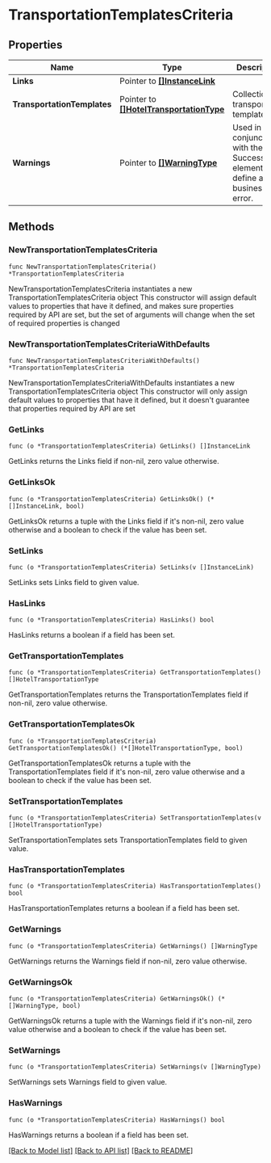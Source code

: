# TransportationTemplatesCriteria

## Properties

Name | Type | Description | Notes
------------ | ------------- | ------------- | -------------
**Links** | Pointer to [**[]InstanceLink**](InstanceLink.md) |  | [optional] 
**TransportationTemplates** | Pointer to [**[]HotelTransportationType**](HotelTransportationType.md) | Collection of transportation templates. | [optional] 
**Warnings** | Pointer to [**[]WarningType**](WarningType.md) | Used in conjunction with the Success element to define a business error. | [optional] 

## Methods

### NewTransportationTemplatesCriteria

`func NewTransportationTemplatesCriteria() *TransportationTemplatesCriteria`

NewTransportationTemplatesCriteria instantiates a new TransportationTemplatesCriteria object
This constructor will assign default values to properties that have it defined,
and makes sure properties required by API are set, but the set of arguments
will change when the set of required properties is changed

### NewTransportationTemplatesCriteriaWithDefaults

`func NewTransportationTemplatesCriteriaWithDefaults() *TransportationTemplatesCriteria`

NewTransportationTemplatesCriteriaWithDefaults instantiates a new TransportationTemplatesCriteria object
This constructor will only assign default values to properties that have it defined,
but it doesn't guarantee that properties required by API are set

### GetLinks

`func (o *TransportationTemplatesCriteria) GetLinks() []InstanceLink`

GetLinks returns the Links field if non-nil, zero value otherwise.

### GetLinksOk

`func (o *TransportationTemplatesCriteria) GetLinksOk() (*[]InstanceLink, bool)`

GetLinksOk returns a tuple with the Links field if it's non-nil, zero value otherwise
and a boolean to check if the value has been set.

### SetLinks

`func (o *TransportationTemplatesCriteria) SetLinks(v []InstanceLink)`

SetLinks sets Links field to given value.

### HasLinks

`func (o *TransportationTemplatesCriteria) HasLinks() bool`

HasLinks returns a boolean if a field has been set.

### GetTransportationTemplates

`func (o *TransportationTemplatesCriteria) GetTransportationTemplates() []HotelTransportationType`

GetTransportationTemplates returns the TransportationTemplates field if non-nil, zero value otherwise.

### GetTransportationTemplatesOk

`func (o *TransportationTemplatesCriteria) GetTransportationTemplatesOk() (*[]HotelTransportationType, bool)`

GetTransportationTemplatesOk returns a tuple with the TransportationTemplates field if it's non-nil, zero value otherwise
and a boolean to check if the value has been set.

### SetTransportationTemplates

`func (o *TransportationTemplatesCriteria) SetTransportationTemplates(v []HotelTransportationType)`

SetTransportationTemplates sets TransportationTemplates field to given value.

### HasTransportationTemplates

`func (o *TransportationTemplatesCriteria) HasTransportationTemplates() bool`

HasTransportationTemplates returns a boolean if a field has been set.

### GetWarnings

`func (o *TransportationTemplatesCriteria) GetWarnings() []WarningType`

GetWarnings returns the Warnings field if non-nil, zero value otherwise.

### GetWarningsOk

`func (o *TransportationTemplatesCriteria) GetWarningsOk() (*[]WarningType, bool)`

GetWarningsOk returns a tuple with the Warnings field if it's non-nil, zero value otherwise
and a boolean to check if the value has been set.

### SetWarnings

`func (o *TransportationTemplatesCriteria) SetWarnings(v []WarningType)`

SetWarnings sets Warnings field to given value.

### HasWarnings

`func (o *TransportationTemplatesCriteria) HasWarnings() bool`

HasWarnings returns a boolean if a field has been set.


[[Back to Model list]](../README.md#documentation-for-models) [[Back to API list]](../README.md#documentation-for-api-endpoints) [[Back to README]](../README.md)


